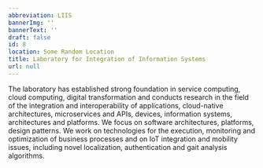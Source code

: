 ```yaml
---
abbreviation: LIIS
bannerImg: ''
bannerText: ''
draft: false
id: 8
location: Some Random Location
title: Laboratory for Integration of Information Systems
url: null
---
```


The laboratory has established strong foundation in service computing, cloud computing, digital transformation and conducts research in the field of the integration and interoperability of applications, cloud-native architectures, microservices and APIs, devices, information systems, architectures and platforms. We focus on software architectures, platforms, design patterns. We work on technologies for the execution, monitoring and optimization of business processes and on IoT integration and mobility issues, including novel localization, authentication and gait analysis algorithms.